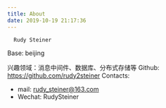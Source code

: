 ```yaml
---
title: About
date: 2019-10-19 21:17:36
---
```


      Rudy Steiner
Base: beijing

兴趣领域：消息中间件、数据库、分布式存储等
Github: https://github.com/rudy2steiner
Contacts:
* mail: rudy_steiner@163.com
* Wechat: RudySteiner
